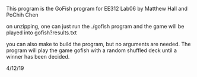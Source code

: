 This program is the GoFish program for EE312 Lab06
by Matthew Hall and PoChih Chen

on unzipping, one can just run the ./gofish program and the game will be played into gofish?results.txt

you can also make to build the program, but no arguments are needed. The program will play the game gofish with a random shuffled deck until a winner has been decided.


4/12/19
